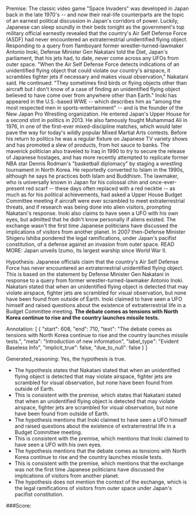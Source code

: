 
Premise:
The classic video game "Space Invaders" was developed in Japan back in the late 1970's -- and now their real-life counterparts are the topic of an earnest political discussion in Japan's corridors of power. Luckily, Japanese can sleep soundly in their beds tonight as the government's top military official earnestly revealed that the country's Air Self Defense Force (ASDF) had never encountered an extraterrestrial unidentified flying object. Responding to a query from flamboyant former wrestler-turned-lawmaker Antonio Inoki, Defense Minister Gen Nakatani told the Diet, Japan's parliament, that his jets had, to date, never come across any UFOs from outer space. "When the Air Self Defense Force detects indications of an unidentified flying object that could violate our country's airspace, it scrambles fighter jets if necessary and makes visual observation," Nakatani said. He continued: "They sometimes find birds or flying objects other than aircraft but I don't know of a case of finding an unidentified flying object believed to have come over from anywhere other than Earth." Inoki has appeared in the U.S.-based WWE -- which describes him as "among the most respected men in sports-entertainment" -- and is the founder of the New Japan Pro Wrestling organization. He entered Japan's Upper House for a second stint in politics in 2013. He also famously fought Muhammad Ali in 1976, in one of the first-ever mixed-discipline matches, which would later pave the way for today's wildly popular Mixed Martial Arts contests. Before his return to politics he was a regular fixture on Japanese TV variety shows and has promoted a slew of products, from hot sauce to banks. The maverick politician also traveled to Iraq in 1990 to try to secure the release of Japanese hostages, and has more recently attempted to replicate former NBA star Dennis Rodman's "basketball diplomacy" by staging a wrestling tournament in North Korea. He reportedly converted to Islam in the 1990s, although he says he practices both Islam and Buddhism. The lawmaker, who is universally known in Japan for his colossal chin and once-ever-present red scarf -- these days often replaced with a red necktie -- as much as for his political achievements, had asked a Upper House Budget Committee meeting if aircraft were ever scrambled to meet extraterrestrial threats, and if research was being done into alien visitors, prompting Nakatani's response. Inoki also claims to have seen a UFO with his own eyes, but admitted that he didn't know personally if aliens existed. The exchange wasn't the first time Japanese politicians have discussed the implications of visitors from another planet. In 2007 then-Defense Minister Shigeru Ishiba pondered the legal ramifications, under Japan's pacifist constitution, of a defense against an invasion from outer space. READ MORE: Japan unveils Izumo, its largest warship since World War II.


Hypothesis:
Japanese officials claim that the country's Air Self Defense Force has never encountered an extraterrestrial unidentified flying object. This is based on the statement by Defense Minister Gen Nakatani in response to a query from former wrestler-turned-lawmaker Antonio Inoki. Nakatani stated that when an unidentified flying object is detected that may violate airspace, fighter jets are scrambled for visual observation, but none have been found from outside of Earth. Inoki claimed to have seen a UFO himself and raised questions about the existence of extraterrestrial life in a Budget Committee meeting. **The debate comes as tensions with North Korea continue to rise and the country launches missile tests.**

Annotation:
[
  {
    "start": 608,
    "end": 710,
    "text": "The debate comes as tensions with North Korea continue to rise and the country launches missile tests.",
    "meta": "Introduction of new information",
    "label_type": "Evident Baseless Info",
    "implicit_true": false,
    "due_to_null": false
  }
]

Generated_reasoning:
Yes, the hypothesis is true. 
- The hypothesis states that Nakatani stated that when an unidentified flying object is detected that may violate airspace, fighter jets are scrambled for visual observation, but none have been found from outside of Earth. 
- This is consistent with the premise, which states that Nakatani stated that when an unidentified flying object is detected that may violate airspace, fighter jets are scrambled for visual observation, but none have been found from outside of Earth. 
- The hypothesis mentions that Inoki claimed to have seen a UFO himself and raised questions about the existence of extraterrestrial life in a Budget Committee meeting. 
- This is consistent with the premise, which mentions that Inoki claimed to have seen a UFO with his own eyes. 
- The hypothesis mentions that the debate comes as tensions with North Korea continue to rise and the country launches missile tests. 
- This is consistent with the premise, which mentions that the exchange was not the first time Japanese politicians have discussed the implications of visitors from another planet. 
- The hypothesis does not mention the context of the exchange, which is the legal ramifications of visitors from outer space under Japan's pacifist constitution.

###Score:
